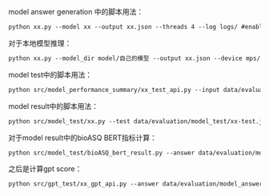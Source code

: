 model answer generation 中的脚本用法：

```apache
python xx.py --model xx --output xx.json --threads 4 --log logs/ #enable_thinking (Qwen系列开源模型)
```

对于本地模型推理：

```apache
python xx.py --model_dir model/自己的模型 --output xx.json --device mps/cuda/cpu --log logs/
```

model test中的脚本用法：

```apache
python src/model_performance_summary/xx_test_api.py --input data/evaluation/model_answer/xx-answer.json --output data/evaluation/model_test/xx-test.json --log logs/

```

model result中的脚本用法：

```apache
python src/model_test/xx.py --test data/evaluation/model_test/xx-test.json --result data/evaluation/model_result/xx-result.txt
```

对于model result中的bioASQ BERT指标计算：

```apache
python src/model_test/bioASQ_bert_result.py --answer data/evaluation/model_answer/xx-answer.json --result data/evaluation/model_result/xx-bert.txt --log logs/
```

之后是计算gpt score：

```apache
python src/gpt_test/xx_gpt_api.py --answer data/evaluation/model_answer/xx-answer.json --output data/evaluation/gpt_test/model_data-gpt.json --log logs/
```
